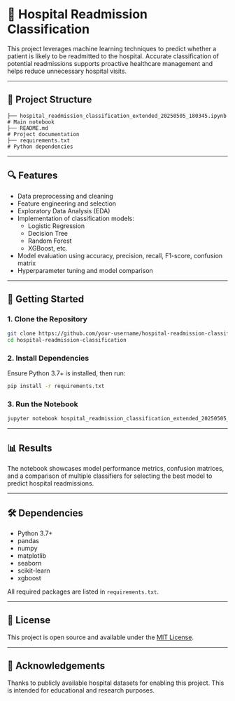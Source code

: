# 🏥 Hospital Readmission Classification

This project leverages machine learning techniques to predict whether a patient is likely to be readmitted to the hospital. Accurate classification of potential readmissions supports proactive healthcare management and helps reduce unnecessary hospital visits.

---

## 📂 Project Structure

```
├── hospital_readmission_classification_extended_20250505_180345.ipynb  # Main notebook
├── README.md                                                           # Project documentation
├── requirements.txt                                                    # Python dependencies
```

---

## 🔍 Features

- Data preprocessing and cleaning
- Feature engineering and selection
- Exploratory Data Analysis (EDA)
- Implementation of classification models:
  - Logistic Regression
  - Decision Tree
  - Random Forest
  - XGBoost, etc.
- Model evaluation using accuracy, precision, recall, F1-score, confusion matrix
- Hyperparameter tuning and model comparison

---

## 🚀 Getting Started

### 1. Clone the Repository

```bash
git clone https://github.com/your-username/hospital-readmission-classification.git
cd hospital-readmission-classification
```

### 2. Install Dependencies

Ensure Python 3.7+ is installed, then run:

```bash
pip install -r requirements.txt
```

### 3. Run the Notebook

```bash
jupyter notebook hospital_readmission_classification_extended_20250505_180345.ipynb
```

---

## 📊 Results

The notebook showcases model performance metrics, confusion matrices, and a comparison of multiple classifiers for selecting the best model to predict hospital readmissions.

---

## 🛠 Dependencies

- Python 3.7+
- pandas
- numpy
- matplotlib
- seaborn
- scikit-learn
- xgboost

All required packages are listed in `requirements.txt`.

---

## 🧾 License

This project is open source and available under the [MIT License](LICENSE).

---

## 🙌 Acknowledgements

Thanks to publicly available hospital datasets for enabling this project. This is intended for educational and research purposes.
